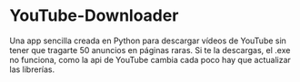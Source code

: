 # YouTube-Downloader
Una app sencilla creada en Python para descargar vídeos de YouTube sin tener que tragarte 50 anuncios en páginas raras.
Si te la descargas, el .exe no funciona, como la api de YouTube cambia cada poco hay que actualizar las librerías.
